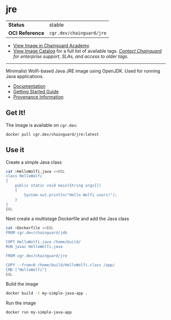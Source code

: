 <!--monopod:start-->
# jre
| | |
| - | - |
| **Status** | stable |
| **OCI Reference** | `cgr.dev/chainguard/jre` |


* [View Image in Chainguard Academy](https://edu.chainguard.dev/chainguard/chainguard-images/reference/jre/overview/)
* [View Image Catalog](https://console.enforce.dev/images/catalog) for a full list of available tags.
*[Contact Chainguard](https://www.chainguard.dev/chainguard-images) for enterprise support, SLAs, and access to older tags.*

---
<!--monopod:end-->

Minimalist Wolfi-based Java JRE image using OpenJDK.  Used for running Java applications.

- [Documentation](https://edu.chainguard.dev/chainguard/chainguard-images/reference/jre)
- [Getting Started Guide](https://edu.chainguard.dev/chainguard/chainguard-images/reference/jre/overview/#use-it)
- [Provenance Information](https://edu.chainguard.dev/chainguard/chainguard-images/reference/jre/provenance_info/)

## Get It!

The image is available on `cgr.dev`:

```
docker pull cgr.dev/chainguard/jre:latest
```
## Use it

Create a simple Java class

```sh
cat >HelloWolfi.java <<EOL
class HelloWolfi
{
    public static void main(String args[])
    {
        System.out.println("Hello Wolfi users!");
    }
}
EOL
```

Next create a multistage Dockerfile and add the Java class

```sh
cat >Dockerfile <<EOL
FROM cgr.dev/chainguard/jdk

COPY HelloWolfi.java /home/build/
RUN javac HelloWolfi.java

FROM cgr.dev/chainguard/jre

COPY --from=0 /home/build/HelloWolfi.class /app/
CMD ["HelloWolfi"]
EOL
```

Build the image

```sh
docker build -t my-simple-java-app .
```

Run the image
```sh
docker run my-simple-java-app
```
